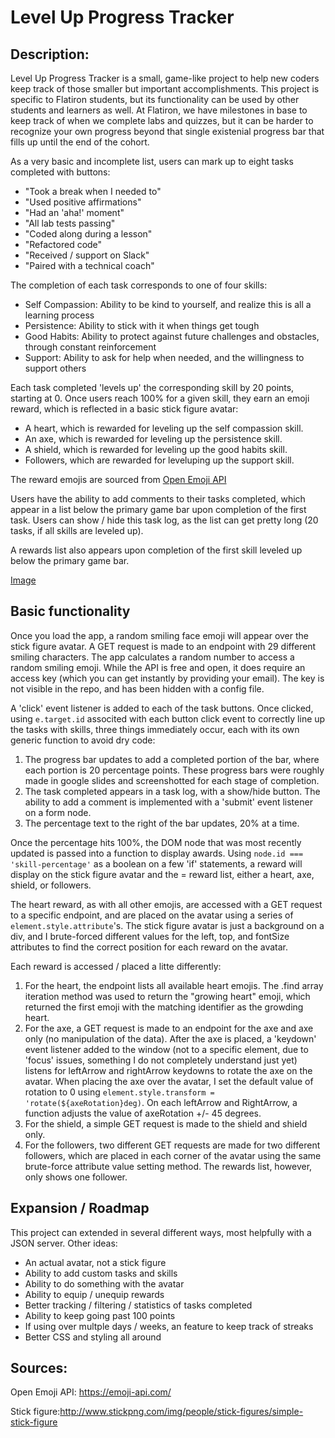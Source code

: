 # Level Up Progress Tracker



## Description: 

Level Up Progress Tracker is a small, game-like project to help new coders keep track of those smaller but important accomplishments. This project is specific to Flatiron students, but its functionality can be used by other students and learners as well. At Flatiron, we have milestones in base to keep track of when we complete labs and quizzes, but it can be harder to recognize your own progress beyond that single existenial progress bar that fills up until the end of the cohort. 

As a very basic and incomplete list, users can mark up to eight tasks completed with buttons: 

* "Took a break when I needed to"
* "Used positive affirmations" 
* "Had an 'aha!' moment" 
* "All lab tests passing" 
* "Coded along during a lesson" 
* "Refactored code" 
* "Received / support on Slack" 
* "Paired with a technical coach" 

The completion of each task corresponds to one of four skills: 
* Self Compassion: Ability to be kind to yourself, and realize this is all a learning process
* Persistence: Ability to stick with it when things get tough
* Good Habits: Ability to protect against future challenges and obstacles, through constant reinforcement
* Support: Ability to ask for help when needed, and the willingness to support others

Each task completed 'levels up' the corresponding skill by 20 points, starting at 0. Once users reach 100% for a given skill, they earn an emoji reward, which is reflected in a basic stick figure avatar: 
* A heart, which is rewarded for leveling up the self compassion skill. 
* An axe, which is rewarded for leveling up the persistence skill. 
* A shield, which is rewarded for leveling up the good habits skill.
* Followers, which are rewarded for leveluping up the support skill. 

The reward emojis are sourced from [Open Emoji API](https://emoji-api.com/)

Users have the ability to add comments to their tasks completed, which appear in a list below the primary game bar upon completion of the first task. Users can show / hide this task log, as the list can get pretty long (20 tasks, if all skills are leveled up). 

A rewards list also appears upon completion of the first skill leveled up below the primary game bar. 

[Image](https://i.imgur.com/0J9PTt4.gifv)

## Basic functionality

Once you load the app, a random smiling face emoji will appear over the stick figure avatar. A GET request is made to an endpoint with 29 different smiling characters. The app calculates a random number to access a random smiling emoji. While the API is free and open, it does require an access key (which you can get instantly by providing your email). The key is not visible in the repo, and has been hidden with a config file.

A 'click' event listener is added to each of the task buttons. Once clicked, using `e.target.id` associted with each button click event to correctly line up the tasks with skills, three things immediately occur, each with its own generic function to avoid dry code: 
1. The progress bar updates to add a completed portion of the bar, where each portion is 20 percentage points. These progress bars were roughly made in google slides and screenshotted for each stage of completion.
2. The task completed appears in a task log, with a show/hide button. The ability to add a comment is implemented with a 'submit' event listener on a form node.
3. The percentage text to the right of the bar updates, 20% at a time.

Once the percentage hits 100%, the DOM node that was most recently updated is passed into a function to display awards. Using `node.id === 'skill-percentage'` as a boolean on a few 'if' statements, a reward will display on the stick figure avatar and the = reward list, either a heart, axe, shield, or followers.  

The heart reward, as with all other emojis, are accessed with a GET request to a specific endpoint, and are placed on the avatar using a series of `element.style.attribute`'s. The stick figure avatar is just a background on a div, and I brute-forced different values for the left, top, and fontSize attributes to find the correct position for each reward on the avatar. 

Each reward is accessed / placed a litte differently: 
1. For the heart, the endpoint lists all available heart emojis. The .find array iteration method was used to return the "growing heart" emoji, which returned the first emoji with the matching identifier as the growding heart. 
2. For the axe, a GET request is made to an endpoint for the axe and axe only (no manipulation of the data). After the axe is placed, a 'keydown' event listener added to the window (not to a specific element, due to 'focus' issues, something I do not completely understand just yet) listens for leftArrow and rightArrow keydowns to rotate the axe on the avatar. When placing the axe over the avatar, I set the default value of rotation to 0 using `element.style.transform = 'rotate(${axeRotation}deg)`. On each leftArrow and RightArrow, a function adjusts the value of axeRotation +/- 45 degrees. 
3. For the shield, a simple GET request is made to the shield and shield only. 
4. For the followers, two different GET requests are made for two different followers, which are placed in each corner of the avatar using the same brute-force attribute value setting method. The rewards list, however, only shows one follower.  

## Expansion / Roadmap 

This project can extended in several different ways, most helpfully with a JSON server. Other ideas: 
* An actual avatar, not a stick figure
* Ability to add custom tasks and skills
* Ability to do something with the avatar
* Ability to equip / unequip rewards
* Better tracking / filtering / statistics of tasks completed 
* Ability to keep going past 100 points
* If using over multple days / weeks, an feature to keep track of streaks
* Better CSS and styling all around

## Sources: 

Open Emoji API: https://emoji-api.com/

Stick figure:http://www.stickpng.com/img/people/stick-figures/simple-stick-figure

